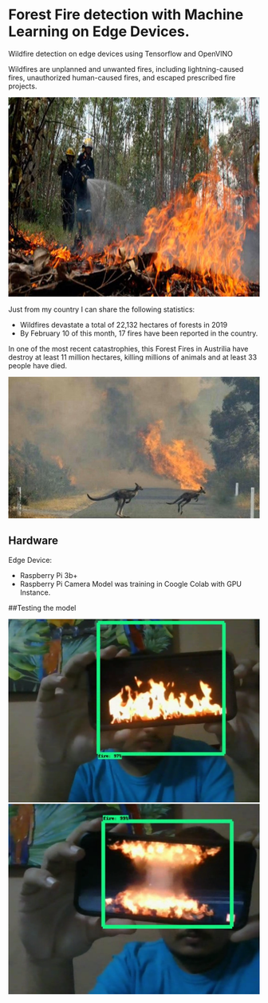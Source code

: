 # Forest Fire detection with Machine Learning on Edge Devices.
Wildfire detection on edge devices using Tensorflow and OpenVINO

Wildfires are unplanned and unwanted fires, including lightning-caused fires, unauthorized human-caused fires, and escaped prescribed fire projects.

<img src="images/firefighters.jpg"  width="700" height="400">

Just from my country I can share the following statistics:
* Wildfires devastate a total of 22,132 hectares of forests in 2019
* By February 10 of this month, 17 fires have been reported in the country.

In one of the most recent catastrophies, this Forest Fires in Austrilia have destroy at least 11 million hectares, killing millions of animals and at least 33 people have died. 

![](images/canadafires.jpg?raw=true)

## Hardware
Edge Device: 
* Raspberry Pi 3b+
* Raspberry Pi Camera
Model was training in Coogle Colab with GPU Instance.



##Testing the model

![](images/test1.png?raw=true)
![](images/test2.png?raw=true)